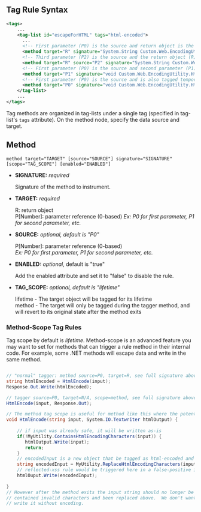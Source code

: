 <!--
title: "Level 2 Rules - Tag Rules"
description: "Information on .NET Instrumentation Tag Rules"
tags: "installation policy customization rules level agent .Net instrumentation tag"
-->

## Tag Rule Syntax
 

```xml
<tags>
    ...
    <tag-list id="escapeForHTML" tags="html-encoded">
      ...    
      <!-- First parameter (P0) is the source and return object is the target to tag -->
      <method target="R" signature="System.String Custom.Web.EncodingUtility.HtmlEncode(System.String)" />
      <!-- Third parameter (P2) is the source and the return object (R) is target to tag -->
      <method target="R" source="P2" signature="System.String Custom.Web.EncodingUtility.HtmlEncode(System.Int32,System.Int32,System.String)" />
      <!-- First parameter (P0) is the source and second parameter (P1) is the target to tag -->
      <method target="P1" signature="void Custom.Web.EncodingUtility.HtmlEncodeToArray(System.String,ref System.Char[])" />
      <!-- First parameter (P0) is the source and is also tagged temporarily during the method -->
      <method target="P0" signature="void Custom.Web.EncodingUtility.HtmlEncode(System.String,System.IO.TextWriter)" scope="method" />
    </tag-list>
    ...
</tags>
```

Tag methods are organized in tag-lists under a single tag (specified in tag-list's ```tags``` attribute).  On the method node, specify the data source and target.

## Method

 ```
 method target="TARGET" [source="SOURCE"] signature="SIGNATURE" [scope="TAG_SCOPE"] [enabled="ENABLED"]
 ```

* **SIGNATURE:** *required*

   Signature of the method to instrument.
   
* **TARGET:** *required*
   
   R: return object  
   P[Number]: parameter reference (0-based) 
   *Ex: P0 for first parameter, P1 for second parameter, etc.*
        
* **SOURCE:** *optional, default is "P0"*

   P[Number]: parameter reference (0-based)  
   *Ex: P0 for first parameter, P1 for second parameter, etc.*

* **ENABLED:** *optional*, default is "true"
  
  Add the enabled attribute and set it to "false" to disable the rule.

* **TAG_SCOPE:** *optional, default is "lifetime"*
        
  lifetime - The target object will be tagged for its lifetime  
  method - The target will only be tagged during the tagger method, and will revert to its original state after the method exits


### Method-Scope Tag Rules
Tag scope by default is *lifetime*.  Method-scope is an advanced feature you may want to set for methods that can trigger a rule method in their internal code.  For example, some .NET methods will escape data and write in the same method.  
```csharp

// "normal" tagger: method source=P0, target=R, see full signature above
string htmlEncoded = HtmlEncode(input);
Response.Out.Write(htmlEncoded);

// tagger source=P0, target=N/A, scope=method, see full signature above
HtmlEncode(input, Response.Out);

// The method tag scope is useful for method like this where the potentially unsafe source can trigger a rule
void HtmlEncode(string input, System.IO.Textwriter htmlOutput) {
    
    // if input was already safe, it will be written as-is
    if(!MyUtility.ContainsHtmlEncodingCharacters(input)) {
       htmlOutput.Write(input);
       return; 
    }
    // encodedInput is a new object that be tagged as html-encoded and safe for xss
    string encodedInput = MyUtility.ReplaceHtmlEncodingCharacters(input);   
    // reflected-xss rule would be triggered here in a false-positive if input was not tagged as html-encoded
    htmlOuput.Write(encodedInput);   
    
}
// However after the method exits the input string should no longer be tagged as html-encoded since it may have 
// contained invalid characters and been replaced above.  We don't want the input object to be tagged because another method may
// write it without encoding.
```
